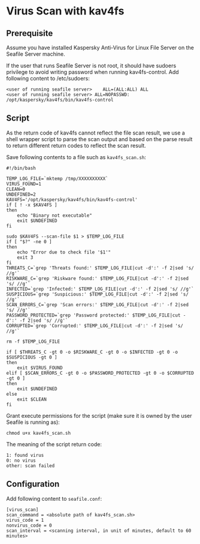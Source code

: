 # Virus Scan with kav4fs

## Prerequisite

Assume you have installed Kaspersky Anti-Virus for Linux File Server on the Seafile Server machine.

If the user that runs Seafile Server is not root, it should have sudoers privilege to avoid writing password when running kav4fs-control. Add following content to /etc/sudoers:

```
<user of running seafile server>	ALL=(ALL:ALL) ALL
<user of running seafile server> ALL=NOPASSWD: /opt/kaspersky/kav4fs/bin/kav4fs-control
```

## Script

As the return code of kav4fs cannot reflect the file scan result, we use a shell wrapper script to parse the scan output and based on the parse result to return different return codes to reflect the scan result.

Save following contents to a file such as `kav4fs_scan.sh`:

```
#!/bin/bash

TEMP_LOG_FILE=`mktemp /tmp/XXXXXXXXXX`
VIRUS_FOUND=1
CLEAN=0
UNDEFINED=2
KAV4FS='/opt/kaspersky/kav4fs/bin/kav4fs-control'
if [ ! -x $KAV4FS ]
then
    echo "Binary not executable"
    exit $UNDEFINED
fi

sudo $KAV4FS --scan-file $1 > $TEMP_LOG_FILE
if [ "$?" -ne 0 ]
then
    echo "Error due to check file '$1'"
    exit 3
fi
THREATS_C=`grep 'Threats found:' $TEMP_LOG_FILE|cut -d':' -f 2|sed 's/ //g'`
RISKWARE_C=`grep 'Riskware found:' $TEMP_LOG_FILE|cut -d':' -f 2|sed 's/ //g'`
INFECTED=`grep 'Infected:' $TEMP_LOG_FILE|cut -d':' -f 2|sed 's/ //g'`
SUSPICIOUS=`grep 'Suspicious:' $TEMP_LOG_FILE|cut -d':' -f 2|sed 's/ //g'`
SCAN_ERRORS_C=`grep 'Scan errors:' $TEMP_LOG_FILE|cut -d':' -f 2|sed 's/ //g'`
PASSWORD_PROTECTED=`grep 'Password protected:' $TEMP_LOG_FILE|cut -d':' -f 2|sed 's/ //g'`
CORRUPTED=`grep 'Corrupted:' $TEMP_LOG_FILE|cut -d':' -f 2|sed 's/ //g'`

rm -f $TEMP_LOG_FILE

if [ $THREATS_C -gt 0 -o $RISKWARE_C -gt 0 -o $INFECTED -gt 0 -o $SUSPICIOUS -gt 0 ]
then
    exit $VIRUS_FOUND
elif [ $SCAN_ERRORS_C -gt 0 -o $PASSWORD_PROTECTED -gt 0 -o $CORRUPTED -gt 0 ]
then
    exit $UNDEFINED
else
    exit $CLEAN
fi
```

Grant execute permissions for the script (make sure it is owned by the user Seafile is running as):

```
chmod u+x kav4fs_scan.sh
```

The meaning of the script return code:

```
1: found virus
0: no virus
other: scan failed
```

## Configuration

Add following content to `seafile.conf`:

```
[virus_scan]
scan_command = <absolute path of kav4fs_scan.sh>
virus_code = 1
nonvirus_code = 0
scan_interval = <scanning interval, in unit of minutes, default to 60 minutes>
```
